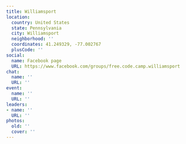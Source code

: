 ```yaml
---
title: Williamsport
location:
  country: United States
  state: Pennsylvania
  city: Williamsport
  neighborhood: ''
  coordinates: 41.249329, -77.002767
  plusCode: ''
social:
  name: Facebook page
  URL: https://www.facebook.com/groups/free.code.camp.williamsport
chat:
  name: ''
  URL: ''
event:
  name: ''
  URL: ''
leaders:
- name: ''
  URL: ''
photos:
  old: ''
  cover: ''
---
```

